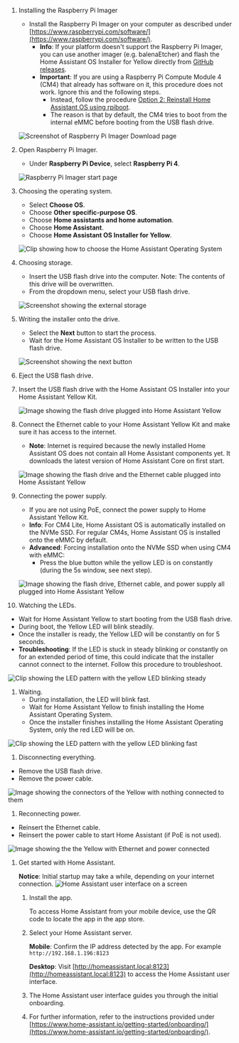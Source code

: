 <!---Installing Home Assistant Software on Kit-->

1. Installing the Raspberry Pi Imager

   - Install the Raspberry Pi Imager on your computer as described under [https://www.raspberrypi.com/software/](https://www.raspberrypi.com/software/).
     - **Info**: If your platform doesn't support the Raspberry Pi Imager, you can use another imager (e.g. balenaEtcher) and flash the Home Assistant OS Installer for Yellow directly from [GitHub releases](https://github.com/NabuCasa/yellow-buildroot/releases).
     - **Important**: If you are using a Raspberry Pi Compute Module 4 (CM4) that already has software on it, this procedure does not work. Ignore this and the following steps.
       - Instead, follow the procedure [Option 2: Reinstall Home Assistant OS using rpiboot]().
       - The reason is that by default, the CM4 tries to boot from the internal eMMC before booting from the USB flash drive.

   ![Screenshot of Raspberry Pi Imager Download page](/static/img/yellow/rpi_imager.png)

1. Open Raspberry Pi Imager.

   - Under **Raspberry Pi Device**, select **Raspberry Pi 4**.

   ![Raspberry Pi Imager start page](/static/img/yellow/start_rpi_imager.png)

1. Choosing the operating system.

   - Select **Choose OS**.
   - Choose **Other specific-purpose OS**.
   - Choose **Home assistants and home automation**.
   - Choose **Home Assistant**.
   - Choose **Home Assistant OS Installer for Yellow**.

   ![Clip showing how to choose the Home Assistant Operating System](/static/img/yellow/rpi_choose_ha_os.gif)

1. Choosing storage.

   - Insert the USB flash drive into the computer. Note: The contents of this drive will be overwritten.
   - From the dropdown menu, select your USB flash drive.

   ![Screenshot showing the external storage](/static/img/yellow/rpi_choose_storage.png)

1. Writing the installer onto the drive.

   - Select the **Next** button to start the process.
   - Wait for the Home Assistant OS Installer to be written to the USB flash drive.

   ![Screenshot showing the next button](/static/img/yellow/rpi_choose_next.png)

1. Eject the USB flash drive.

7. Insert the USB flash drive with the Home&nbsp;Assistant OS Installer into your Home&nbsp;Assistant&nbsp;Yellow&nbsp;Kit.

   ![Image showing the flash drive plugged into Home Assistant Yellow](/static/img/yellow/plug-usb-flash.jpeg)

1. Connect the Ethernet cable to your Home Assistant Yellow Kit and make sure it has access to the internet.

   - **Note**: Internet is required because the newly installed Home Assistant OS does not contain all Home Assistant components yet. It downloads the latest version of Home Assistant Core on first start.

   ![Image showing the flash drive and the Ethernet cable plugged into Home Assistant Yellow](/static/img/yellow/plug-usb-flash-ethernet.jpeg)

1. Connecting the power supply.

   - If you are not using PoE, connect the power supply to Home Assistant Yellow Kit.
   - **Info**: For CM4 Lite, Home Assistant OS is automatically installed on the NVMe SSD. For regular CM4s, Home Assistant OS is installed onto the eMMC by default.
   - **Advanced**: Forcing installation onto the NVMe SSD when using CM4 with eMMC:
     - Press the blue button while the yellow LED is on constantly (during the 5s window, see next step).

   ![Image showing the flash drive, Ethernet cable, and power supply all plugged into Home Assistant Yellow](/static/img/yellow/plug-usb-flash-ethernet-power.jpeg)

1. Watching the LEDs.

- Wait for Home Assistant Yellow to start booting from the USB flash drive.
- During boot, the Yellow LED will blink steadily.
- Once the installer is ready, the Yellow LED will be constantly on for 5 seconds.
- **Troubleshooting**: If the LED is stuck in steady blinking or constantly on for an extended period of time, this could indicate that the installer cannot connect to the internet. Follow this procedure to troubleshoot.

![Clip showing the LED pattern with the yellow LED blinking steady](/static/img/yellow/led-pattern-blink-steady.webp)

1. Waiting.
    - During installation, the LED will blink fast.
    - Wait for Home Assistant Yellow to finish installing the Home Assistant Operating System.
    - Once the installer finishes installing the Home Assistant Operating System, only the red LED will be on.

![Clip showing the LED pattern with the yellow LED blinking fast](/static/img/yellow/led-pattern-install-blink-fast.webp)

1. Disconnecting everything.

- Remove the USB flash drive.
- Remove the power cable.

![Image showing the connectors of the Yellow with nothing connected to them](/static/img/yellow/plug-nothing.jpeg)

1. Reconnecting power.

- Reinsert the Ethernet cable.
- Reinsert the power cable to start Home Assistant (if PoE is not used).

![Image showing the the Yellow with Ethernet and power connected](/static/img/yellow/plug-ethernet-power.jpeg)

1. Get started with Home Assistant.

    **Notice**: Initial startup may take a while, depending on your internet connection.
    ![Home Assistant user interface on a screen](/static/img/yellow/HA-get-started-02.png)

   1. Install the app.

      To access Home Assistant from your mobile device, use the QR code to locate the app in the app store.

   1. Select your Home Assistant server.

      **Mobile**: Confirm the IP address detected by the app. For example `http://192.168.1.196:8123`

      **Desktop**: Visit [http://homeassistant.local:8123](http://homeassistant.local:8123) to access the Home Assistant user interface.

   1. The Home Assistant user interface guides you through the initial onboarding.

   1. For further information, refer to the instructions provided under [https://www.home-assistant.io/getting-started/onboarding/](https://www.home-assistant.io/getting-started/onboarding/).
